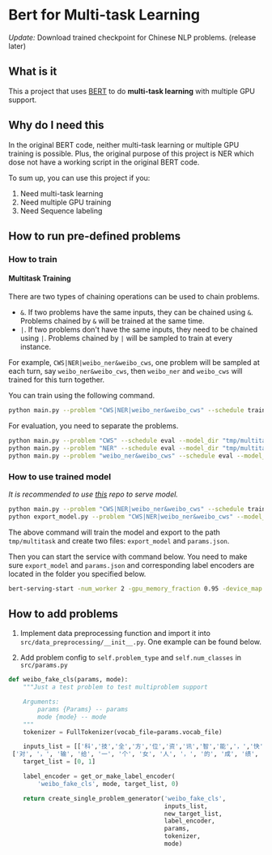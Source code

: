 # Bert for Multi-task Learning

*Update:* Download trained checkpoint for Chinese NLP problems. (release later)

## What is it

This a project that uses [BERT](https://github.com/google-research/bert) to do **multi-task learning** with multiple GPU support.

## Why do I need this

In the original BERT code, neither multi-task learning or multiple GPU training is possible. Plus, the original purpose of this project is NER which dose not have a working script in the original BERT code.

To sum up, you can use this project if you:

1. Need multi-task learning
2. Need multiple GPU training
3. Need Sequence labeling

## How to run pre-defined problems

### How to train

#### Multitask Training

There are two types of chaining operations can be used to chain problems.

- `&`. If two problems have the same inputs, they can be chained using `&`. Problems chained by `&` will be trained at the same time.
- `|`. If two problems don't have the same inputs, they need to be chained using `|`. Problems chained by `|` will be sampled to train at every instance.

For example, `CWS|NER|weibo_ner&weibo_cws`, one problem will be sampled at each turn, say `weibo_ner&weibo_cws`, then `weibo_ner` and `weibo_cws` will trained for this turn together.

You can train using the following command.

```bash
python main.py --problem "CWS|NER|weibo_ner&weibo_cws" --schedule train --model_dir "tmp/multitask"
```

For evaluation, you need to separate the problems.

```bash
python main.py --problem "CWS" --schedule eval --model_dir "tmp/multitask"
python main.py --problem "NER" --schedule eval --model_dir "tmp/multitask"
python main.py --problem "weibo_ner&weibo_cws" --schedule eval --model_dir "tmp/multitask"
```

### How to use trained model

*It is recommended to use [this](https://github.com/JayYip/bert-as-service) repo to serve model.*

```bash
python main.py --problem "CWS|NER|weibo_ner&weibo_cws" --schedule train --model_dir "tmp/multitask"
python export_model.py --problem "CWS|NER|weibo_ner&weibo_cws" --model_dir "tmp/multitask"
```

The above command will train the model and export to the path `tmp/multitask` and create two files: `export_model` and `params.json`.

Then you can start the service with command below. You need to make sure `export_model` and `params.json` and corresponding label encoders are located in the folder you specified below.

```bash
bert-serving-start -num_worker 2 -gpu_memory_fraction 0.95 -device_map 0 1 -problem "CWS|NER|weibo_ner&weibo_cws" -model_dir tmp/multitask
```

## How to add problems

1. Implement data preprocessing function and import it into `src/data_preprocessing/__init__.py`. One example can be found below.


2. Add problem config to `self.problem_type` and `self.num_classes` in `src/params.py`

```python
def weibo_fake_cls(params, mode):
    """Just a test problem to test multiproblem support

    Arguments:
        params {Params} -- params
        mode {mode} -- mode
    """
    tokenizer = FullTokenizer(vocab_file=params.vocab_file)

    inputs_list = [['科','技','全','方','位','资','讯','智','能','，','快','捷','的','汽','车','生','活','需','要','有','三','屏','一','云','爱','你'],
 ['对', '，', '输', '给', '一', '个', '女', '人', '，', '的', '成', '绩', '。', '失', '望']]
    target_list = [0, 1]

    label_encoder = get_or_make_label_encoder(
        'weibo_fake_cls', mode, target_list, 0)

    return create_single_problem_generator('weibo_fake_cls',
                                           inputs_list,
                                           new_target_list,
                                           label_encoder,
                                           params,
                                           tokenizer,
                                           mode)
```
